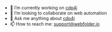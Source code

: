 - 🔭 I’m currently working on [cdp4j](https://github.com/webfolderio/cdp4j)
- 👯 I’m looking to collaborate on web automation
- 💬 Ask me anything about [cdp4j](https://github.com/webfolderio/cdp4j)
- 📫 How to reach me: support@webfolder.io
